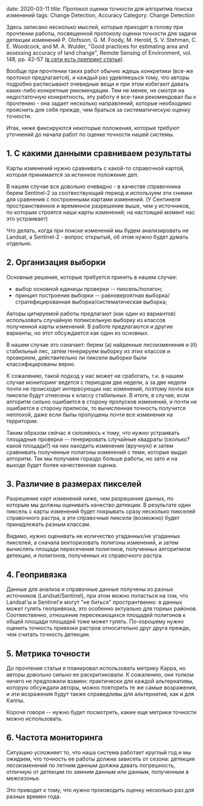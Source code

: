 date: 2020-03-11
title: Протокол оценки точности для алгоритма поиска изменений
tags: Change Detection, Accuracy
Category: Change Detection


Здесь записано несколько мыслей, которые приходят в голову при прочтении работы, посвященной протоколу оценки точности для задачи детекции изменений
P. Olofsson, G. M. Foody, M. Herold, S. V. Stehman, C. E. Woodcock, and M. A. Wulder, "Good practices for estimating area and assessing accuracy of land change", Remote Sensing of Environment, vol. 148, pp. 42–57  ([в сети есть препринт статьи](http://eprints.nottingham.ac.uk/44846/1/Olofsson_good%20practices.pdf)).

Вообще при прочтении таких работ обычно ждешь конкретики (все-же протокол предлагается), и каждый раз удивляешься тому, что авторы подробно расписывают очевидные вещи и при этом
избегают давать каких-либо конкретные рекомендации. Тем не менее, не смотря на недостаточную конкретность,
эту работу я все-таки рекомендовал бы к прочтению - она задает несколько направлений, которые необходимо прояснить для себя прежде, чем
браться за систематическую оценку точности.

Итак, ниже фиксируются некоторые положения, которые требуют уточнений до начала работ по оценке точности нашей системы.


## 1. С какими данными сравниваем результаты

Карты изменений нужно сравнивать с какой-то справочной картой, которая принимается за истинное положение дел. 

В нашем случае все довольно очевидно - в качестве справочника берем Sentinel-2 за соотвествующий период и используем эти снимки для сравнения с построенными картами изменений.
(У Сентинеля пространственное и временное разрешение выше, чем у источников, по которым строятся наши карты изменений; на настоящий момент нас это устраивает)

Что делать, когда  при поиске изменений мы будем анализировать не Landsat, а Sentinel-2 - вопрос открытый, об этом нужно будет думать отдельно.


## 2. Организация выборки


Основные решения, которые требуется принять в нашем случае:

* выбор основной единицы проверки -- пиксель/полигон;
* принцип построения выборки -- равновероятная выборка/стратифицированная выборка/систематическая выборка;

Авторы цитируемой работы предлагают (как один из вариантов) использовать случайную попиксельную выборку из классов полученной карты изменений. В работе
предлагаются и другие варианты, но этот обсуждается как один из основных.

В нашем случае это означает: берем (а) найденные лесоизменения и (б) стабильный лес, затем генерируем выборку из этих классов и проверяем, действительно ли
пиксели выборки были классифицированы верно.

К сожалению, такой подход у нас может не сработать, т.к. в нашем случае мониторинг ведется с периодом две недели, а за две недели почти не происходит интересующих нас изменений,
поэтому почти все пиксели будут отнесены к классу стабильных. В итоге, в случае, если алгоритм сильно ошибается в сторону пропусков изменений,
и почти не ошибается в сторону приписок, то вычисленная точность получится неплохой, даже если былы пропущены почти все изменения на территории.


Таким образом сейчас я склоняюсь к тому, что нужно устраивать площадные проверки -- генерировать случайные квадраты (сколько? какой площади?) на них находить изменения (вручную) и затем сравнивать
полученные полигоны изменений с теми, которые выдал алгоритм. Так мы получаем гораздо больше работы, но зато и на выходе будет более качественная оценка.


## 3. Различие в размерах пикселей

Разрешение карт изменений ниже, чем разрешение данных, по которым мы должны оценивать качество детекции. В результате один пиксель с карты
изменений будет покрывать сразу несколько пикселей справочного растра, а эти справочные пиксели (возможно) будет принадлежать разным классам.

Видимо, нужно оценивать не количество угаданных/не угаданных пикселей, а сначала векторизовать полигоны изменений, и затем вычислять площади пересечения полигонов,
полученных алгоритмом детекции, и полигонов, полученных из справочного растра.


## 4. Геопривязка
Данные для анализа и справочные данные получены из разных источников (Landsat/Sentinel),
при этом можно попасться на том, что Landsat'ы и Sentinel'и могут "не биться" пространтвенно: в данных может гулять геопривязка, это особенно актуально для горных районов. Соотвественно, отношение пересекающихся
площадей полигонов к общей площади площадей тоже может гулять. По-хорошему нужно оценить точность привязки растров относительно друг друга прежде, чем считать точность детекции.


## 5. Метрика точности

До прочтения статьи я планировал использовать метрику Kappa, но авторы довольно сильно ее раскритиковали. К сожалению, они толком ничего не предложили взамен:
практически для каждой альтернативы, которую обсуждали авторы, можно повторить те же самые возражения, и эти возражения будут также справедливы для альтернатив, как и для Каппы.

Короче говоря -- нужно будет посмотреть, какие еще метрики точности можно использовать.


## 6. Частота мониторинга

Ситуацию усложняет то, что наша система работает круглый год и мы ожидаем, что точность ее работы должна зависеть от сезона:
детекция лесоизменений по летним данным должна давать погрешность, отличную от детекции по зимним данным или данным, полученным в межсезонье.

Это приводит к тому, что нужно производить оценку несколько раз для разных времен года.


